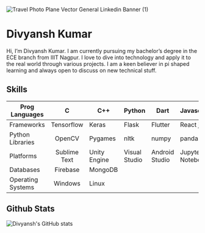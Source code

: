 ![Travel Photo Plane Vector General Linkedin Banner (1)](https://user-images.githubusercontent.com/59536047/119232342-8e072280-bb42-11eb-8f93-f7d99be1c1f8.png)


# Divyansh Kumar
Hi, I’m Divyansh Kumar. I am currently pursuing my bachelor’s degree in the ECE branch from IIIT Nagpur. I love to dive into technology and apply it to the real world through various projects. I am a keen believer in pi shaped learning and always open to discuss on new technical stuff.

## Skills
| Prog Languages    |       C      | C++          | Python        | Dart           | Javascript       |
|-------------------|:------------:|--------------|---------------|----------------|------------------|
| Frameworks        | Tensorflow   | Keras        | Flask         | Flutter        | React js         |
| Python Libraries  | OpenCV       | Pygames      | nltk          | numpy          | pandas           |
| Platforms         | Sublime Text | Unity Engine | Visual Studio | Android Studio | Jupyter Notebook |
| Databases         | Firebase     | MongoDB      |               |                |                  |
| Operating Systems | Windows      | Linux        |               |                |                  |

## Github Stats
![Divyansh's GitHub stats](https://github-readme-stats.vercel.app/api?username=Drock2001&show_icons=true&theme=dark)

